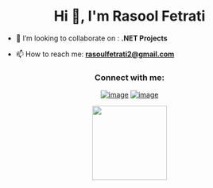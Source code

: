 <h1 align="center">Hi 👋, I'm Rasool Fetrati</h1>

- 👯 I’m looking to collaborate on : **.NET Projects**

- 📫 How to reach me: **rasoulfetrati2@gmail.com**

<h3 align="center">Connect with me:</h3>
<div align="center">

[![image](https://img.shields.io/badge/LinkedIn-0077B5?style=for-the-badge&logo=linkedin&logoColor=white)](https://www.linkedin.com/in/)
[![image](https://img.shields.io/badge/Instagram-E4405F?style=for-the-badge&logo=instagram&logoColor=white)](https://www.instagram.com/)
</div>

<p align= "center">
  <img height= "150" src="https://github-readme-stats.vercel.app/api?username=RasoolFetrati&theme=react&show_icons=true&include_all_commits=true" />
</p>
